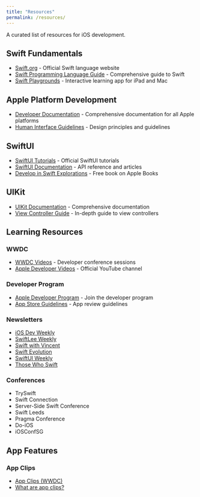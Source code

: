 ```yaml
---
title: "Resources"
permalink: /resources/
---
```


A curated list of resources for iOS development.

## Swift Fundamentals
- [Swift.org](https://swift.org) - Official Swift language website
- [Swift Programming Language Guide](https://docs.swift.org/swift-book/) - Comprehensive guide to Swift
- [Swift Playgrounds](https://www.apple.com/swift/playgrounds/) - Interactive learning app for iPad and Mac

## Apple Platform Development
- [Developer Documentation](https://developer.apple.com/documentation) - Comprehensive documentation for all Apple platforms
- [Human Interface Guidelines](https://developer.apple.com/design/human-interface-guidelines) - Design principles and guidelines

## SwiftUI
- [SwiftUI Tutorials](https://developer.apple.com/tutorials/swiftui) - Official SwiftUI tutorials
- [SwiftUI Documentation](https://developer.apple.com/documentation/swiftui) - API reference and articles
- [Develop in Swift Explorations](https://books.apple.com/us/book/develop-in-swift-explorations/id1581182728) - Free book on Apple Books

## UIKit
- [UIKit Documentation](https://developer.apple.com/documentation/uikit) - Comprehensive documentation
- [View Controller Guide](https://developer.apple.com/library/archive/featuredarticles/ViewControllerPGforiPhoneOS/) - In-depth guide to view controllers

## Learning Resources
### WWDC
- [WWDC Videos](https://developer.apple.com/videos/) - Developer conference sessions
- [Apple Developer Videos](https://www.youtube.com/c/AppleDeveloper) - Official YouTube channel

### Developer Program
- [Apple Developer Program](https://developer.apple.com/programs/) - Join the developer program
- [App Store Guidelines](https://developer.apple.com/app-store/review/guidelines/) - App review guidelines

### Newsletters
- [iOS Dev Weekly](https://iosdevweekly.com)
- [SwiftLee Weekly](https://www.avanderlee.com)
- [Swift with Vincent](https://www.swiftwithvincent.com)
- [Swift Evolution](https://www.swift.org/swift-evolution/)
- [SwiftUI Weekly](https://swiftuiweekly.com)
- [Those Who Swift](https://thosewhoswift.club)

### Conferences
- TrySwift
- Swift Connection
- Server-Side Swift Conference
- Swift Leeds
- Pragma Conference
- Do-iOS
- iOSConfSG

## App Features
### App Clips
- [App Clips (WWDC)](https://developer.apple.com/videos/play/wwdc2020/10174/)
- [What are app clips?](https://developer.apple.com/app-clips/)
